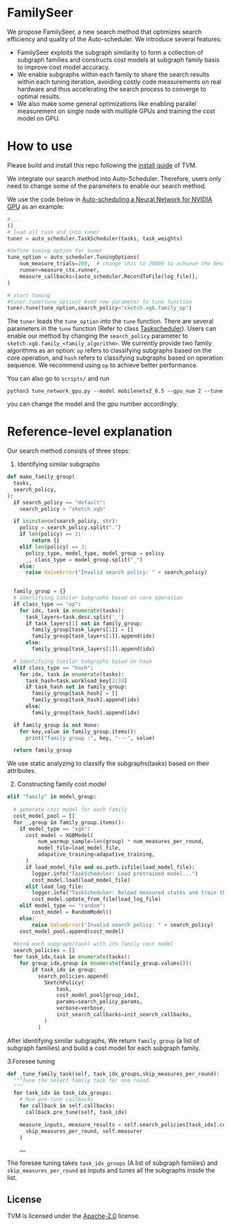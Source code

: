 # FamilySeer
[summary]: #summary

We propose FamilySeer, a new search method that optimizes search efficiency and quality of the Auto-scheduler. We introduce several features:

- FamilySeer exploits the subgraph similarity to form a collection of subgraph families and constructs cost models at subgraph family basis to improve cost model accuracy.
- We enable subgraphs within each family to share the search results within each tuning iteration, avoiding costly code measurements on real hardware and thus accelerating the search process to converge to optimal results.
- We also make some general optimizations like enabling parallel measurement on single node with multiple GPUs and training the cost model on GPU.

# How to use
[guide-level-explanation]: #guide-level-explanation

Please build and install this repo following the [install guide](https://tvm.apache.org/docs/install/index.html) of TVM.

We integrate our search method into Auto-Scheduler. Therefore, users only need to change some of the parameters to enable our search method.

We use the code below in [Auto-scheduling a Neural Network for NVIDIA GPU](https://tvm.apache.org/docs/how_to/tune_with_autoscheduler/tune_network_cuda.html#begin-tuning) as an example:

```python
#...
()
# load all task and into tuner
tuner = auto_scheduler.TaskScheduler(tasks, task_weights)

#define tuning option for tuner
tune_option = auto_scheduler.TuningOptions(
    num_measure_trials=200,  # change this to 20000 to achieve the best performance
    runner=measure_ctx.runner,
    measure_callbacks=[auto_scheduler.RecordToFile(log_file)],
)

# start tuning
#tuner.tune(tune_option) #add new parameter to tune function 
tuner.tune(tune_option,search_policy="sketch.xgb.family_op")

```

The `tuner` loads the `tune_option` into the `tune` function. There are several parameters in the `tune` function (Refer to class [Taskscheduler](https://tvm.apache.org/docs/reference/api/python/auto_scheduler.html?highlight=taskscheduler#tvm.auto_scheduler.TaskScheduler)). Users can enable our method by changing the `search_policy` parameter to `sketch.xgb.family_<family_algorithm>`. We currently provide two family algorithms as an option: `op` refers to classifying subgraphs based on the core operation, and `hash` refers to classifying subgraphs based on operation sequence. We recommend using `op` to achieve better performance.

You can also go to `scripts/` and run
```
python3 tune_network_gpu.py --model mobilenetv2_0.5 --gpu_num 2 --tune
```
you can change the model and the gpu number accordingly.
# Reference-level explanation
[reference-level-explanation]: #reference-level-explanation

Our search method consists of three steps:

1. Identifying similar subgraphs
```python
def make_family_group(
  tasks,
  search_policy,
):
  if search_policy == "default":
    search_policy = "sketch.xgb"

  if isinstance(search_policy, str):
    policy = search_policy.split(".")
    if len(policy) == 2:
        return {}
    elif len(policy) == 3:
      policy_type, model_type, model_group = policy
      _, class_type = model_group.split("_")
    else:
      raise ValueError("Invalid search policy: " + search_policy)
      

  family_group = {}
  # Identifying Similar Subgraphs based on core operation
  if class_type == "op":
    for idx, task in enumerate(tasks):
      task_layers=task.desc.split('_')
      if task_layers[1] not in family_group:
        family_group[task_layers[1]] = []
        family_group[task_layers[1]].append(idx)
      else:
        family_group[task_layers[1]].append(idx)

  # Identifying Similar Subgraphs based on hash
  elif class_type == "hash":
    for idx, task in enumerate(tasks):
      task_hash=task.workload_key[2:34]
      if task_hash not in family_group:
        family_group[task_hash] = []
        family_group[task_hash].append(idx)
      else:
        family_group[task_hash].append(idx)

  if family_group is not None:
    for key,value in family_group.items():
      print("family group :", key, "---", value)

  return family_group

```

We use static analyzing to classify the subgraphs(tasks) based on their attributes. 

2. Constructing family cost model
```python
elif "family" in model_group:
  
  # generate cost model for each family
  cost_model_pool = []
  for _,group in family_group.items():
    if model_type == "xgb":
      cost_model = XGBModel(
          num_warmup_sample=len(group) * num_measures_per_round,
          model_file=load_model_file,
          adapative_training=adapative_training,
      )
      if load_model_file and os.path.isfile(load_model_file):
        logger.info("TaskScheduler: Load pretrained model...")
        cost_model.load(load_model_file)
      elif load_log_file:
        logger.info("TaskScheduler: Reload measured states and train the model...")
        cost_model.update_from_file(load_log_file)
    elif model_type == "random":
        cost_model = RandomModel()
    else:
        raise ValueError("Invalid search policy: " + search_policy)
    cost_model_pool.append(cost_model)
  
  #bind each subgraph(task) with its family cost model
  search_policies = []
  for task_idx,task in enumerate(tasks):
    for group_idx,group in enumerate(family_group.values()):
        if task_idx in group:
          search_policies.append(
            SketchPolicy(
                task,
                cost_model_pool[group_idx],
                params=search_policy_params,
                verbose=verbose,
                init_search_callbacks=init_search_callbacks,
            )
          )

```

After identifying similar subgraphs, We return `family_group` (a list of subgraph families) and build a cost model for each subgraph family.

3.Foresee tuning

```python
def _tune_family_task(self, task_idx_groups,skip_measures_per_round):
  """Tune the select family task for one round.
  """
  for task_idx in task_idx_groups:
    # Run pre-tune callbacks
    for callback in self.callbacks:
      callback.pre_tune(self, task_idx)

    measure_inputs, measure_results = self.search_policies[task_idx].continue_search_one_round(
      skip_measures_per_round, self.measurer
    )

    ……
```

The foresee tuning takes `task_idx_groups` (A list of subgraph families) and `skip_measures_per_round` as inputs and tunes all the subgraphs inside the list. 

License
-------
TVM is licensed under the [Apache-2.0](LICENSE) license.
